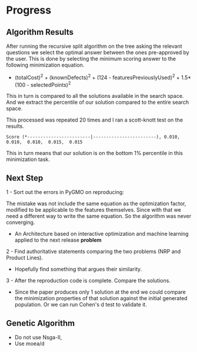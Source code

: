# Progress

## Algorithm Results

After running the recursive split algorithm on the tree asking the relevant questions we select the optimal answer between the ones pre-approved by the user. This is done by selecting the minimum scoring answer to the following minimization equation.

* (totalCost)<sup>2</sup> + (knownDefects)<sup>2</sup> + (124 - featuresPreviouslyUsed)<sup>2</sup> + 1.5*(100 - selectedPoints)<sup>2</sup>

This in turn is compared to all the solutions available in the search space. And we extract the percentile of our solution compared to the entire search space.

This processed was repeated 20 times and I ran a scott-knott test on the results.

`Score (*------------------------|------------------------), 0.010,  0.010,  0.010,  0.015,  0.015`

This in turn means that our solution is on the bottom 1% percentile in this minimization task.


## Next Step

1 - Sort out the errors in PyGMO on reproducing:

The mistake was not include the same equation as the optimization factor, modified to be applicable to the features themselves. Since with that we need a different way to write the same equation. So the algorithm was never converging.

* An Architecture based on interactive optimization and machine learning applied to the next release **problem**

2 - Find authoritative statements comparing the two problems (NRP and Product Lines).
* Hopefully find something that argues their similarity.

3 - After the reproduction code is complete. Compare the solutions.
* Since the paper produces only 1 solution at the end we could compare the minimization properties of that solution against the initial generated population. Or we can run Cohen's d test to validate it.




## Genetic Algorithm 

* Do not use Nsga-II,
* Use moea/d
